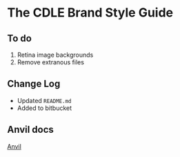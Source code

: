 # The CDLE Brand Style Guide

## To do

1. Retina image backgrounds
2. Remove extranous files

## Change Log

*  Updated `README.md`
*  Added to bitbucket

## Anvil docs
[Anvil](http://anvil.michaelarestad.com)